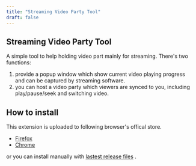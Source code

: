 ```yaml
---
title: "Streaming Video Party Tool"
draft: false
---
```


Streaming Video Party Tool
----
A simple tool to help holding video part mainly for streaming.  There's two functions:
1. provide a popup window which show current video playing progress and can be captured by streaming software.
2. you can host a video party which viewers are synced to you, including play/pause/seek and switching video.

How to install
----
This extension is uploaded to following browser's offical store.

* [Firefox](https://addons.mozilla.org/zh-TW/firefox/addon/streaming-video-party-tool/)
* [Chrome](https://chrome.google.com/webstore/detail/streaming-video-party-too/ejjcgcillnknldlnjomjockdceikloja)

or you can install manually with [lastest release files](https://github.com/danny8376/streaming-video-party-tool/releases/latest) .

